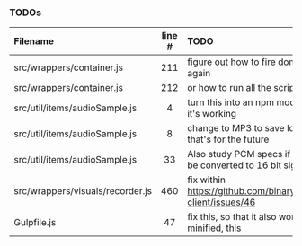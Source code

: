 ### TODOs
| Filename | line # | TODO
|:------|:------:|:------
| src/wrappers/container.js | 211 | figure out how to fire dom's onload event again
| src/wrappers/container.js | 212 | or how to run all the scripts over again
| src/util/items/audioSample.js | 4 | turn this into an npm module, but only when it's working
| src/util/items/audioSample.js | 8 | change to MP3 to save lots of bytes but that's for the future
| src/util/items/audioSample.js | 33 | Also study PCM specs if these really have to be converted to 16 bit signed integers???
| src/wrappers/visuals/recorder.js | 460 | fix within https://github.com/binarykitchen/videomail-client/issues/46
| Gulpfile.js | 47 | fix this, so that it also works when not minified, this